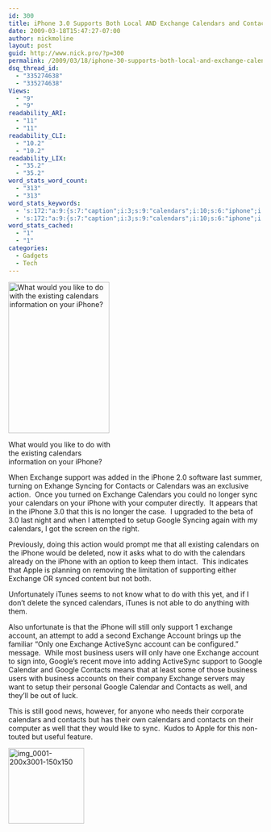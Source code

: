 ```yaml
---
id: 300
title: iPhone 3.0 Supports Both Local AND Exchange Calendars and Contacts
date: 2009-03-18T15:47:27-07:00
author: nickmoline
layout: post
guid: http://www.nick.pro/?p=300
permalink: /2009/03/18/iphone-30-supports-both-local-and-exchange-calendars-and-contacts/
dsq_thread_id:
  - "335274638"
  - "335274638"
Views:
  - "9"
  - "9"
readability_ARI:
  - "11"
  - "11"
readability_CLI:
  - "10.2"
  - "10.2"
readability_LIX:
  - "35.2"
  - "35.2"
word_stats_word_count:
  - "313"
  - "313"
word_stats_keywords:
  - 's:172:"a:9:{s:7:"caption";i:3;s:9:"calendars";i:10;s:6:"iphone";i:7;s:8:"exchange";i:8;s:7:"support";i:3;s:8:"contacts";i:5;s:6:"google";i:4;s:7:"account";i:4;s:8:"business";i:3;}";'
  - 's:172:"a:9:{s:7:"caption";i:3;s:9:"calendars";i:10;s:6:"iphone";i:7;s:8:"exchange";i:8;s:7:"support";i:3;s:8:"contacts";i:5;s:6:"google";i:4;s:7:"account";i:4;s:8:"business";i:3;}";'
word_stats_cached:
  - "1"
  - "1"
categories:
  - Gadgets
  - Tech
---
```

<div id="attachment_301" style="width: 210px" class="wp-caption alignright">
  <a href="{{ site.baseurl }}/wp-content/uploads/2009/03/img_0001.png?ssl=1"><img aria-describedby="caption-attachment-301" class="size-medium wp-image-301" title="What would you like to do?" src="{{ site.baseurl }}/wp-content/uploads/2009/03/img_0001-200x300.png" alt="What would you like to do with the existing calendars information on your iPhone?" width="200" height="300" data-recalc-dims="1" /></a>
  
  <p id="caption-attachment-301" class="wp-caption-text">
    What would you like to do with the existing calendars information on your iPhone?
  </p>
</div>

When Exchange support was added in the iPhone 2.0 software last summer, turning on Exhange Syncing for Contacts or Calendars was an exclusive action.  Once you turned on Exchange Calendars you could no longer sync your calendars on your iPhone with your computer directly.  It appears that in the iPhone 3.0 that this is no longer the case.  I upgraded to the beta of 3.0 last night and when I attempted to setup Google Syncing again with my calendars, I got the screen on the right.

Previously, doing this action would prompt me that all existing calendars on the iPhone would be deleted, now it asks what to do with the calendars already on the iPhone with an option to keep them intact.  This indicates that Apple is planning on removing the limitation of supporting either Exchange OR synced content but not both.

Unfortunately iTunes seems to not know what to do with this yet, and if I don&#8217;t delete the synced calendars, iTunes is not able to do anything with them.

Also unfortunate is that the iPhone will still only support 1 exchange account, an attempt to add a second Exchange Account brings up the familiar &#8220;Only one Exchange ActiveSync account can be configured.&#8221; message.  While most business users will only have one Exchange account to sign into, Google&#8217;s recent move into adding ActiveSync support to Google Calendar and Google Contacts means that at least some of those business users with business accounts on their company Exchange servers may want to setup their personal Google Calendar and Contacts as well, and they&#8217;ll be out of luck.

This is still good news, however, for anyone who needs their corporate calendars and contacts but has their own calendars and contacts on their computer as well that they would like to sync.  Kudos to Apple for this non-touted but useful feature.

<div id='gallery-1' class='gallery galleryid-300 gallery-columns-3 gallery-size-thumbnail'>
  <dl class='gallery-item'>
    <dt class='gallery-icon portrait'>
      <a href='https://www.nick.pro/2009/03/18/iphone-30-supports-both-local-and-exchange-calendars-and-contacts/rp_img_0001-200x300-png/'><img width="150" height="150" src="{{ site.baseurl }}/wp-content/uploads/sites/4/2009/03/img_0001-200x3001.png?resize=150%2C150" alt="img_0001-200x3001-150x150" class="attachment-thumbnail size-thumbnail" srcset="{{ site.baseurl }}/wp-content/uploads/sites/4/2009/03/img_0001-200x3001.png?resize=150%2C150 150w, {{ site.baseurl }}/wp-content/uploads/sites/4/2009/03/img_0001-200x3001.png?resize=50%2C50 50w" sizes="(max-width: 150px) 100vw, 150px" data-recalc-dims="1" /></a>
    </dt>
  </dl>
  
  <br style='clear: both' />
</div>
